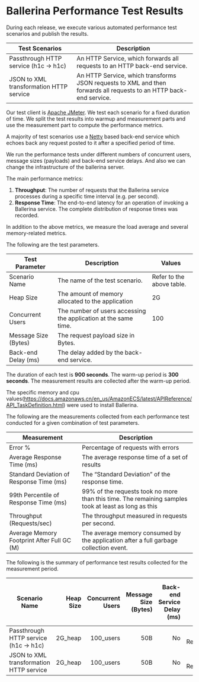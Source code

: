 # Ballerina Performance Test Results

During each release, we execute various automated performance test scenarios and publish the results.

| Test Scenarios | Description |
| --- | --- |
| Passthrough HTTP service (h1c -> h1c) | An HTTP Service, which forwards all requests to an HTTP back-end service. |
| JSON to XML transformation HTTP service | An HTTP Service, which transforms JSON requests to XML and then forwards all requests to an HTTP back-end service. |

Our test client is [Apache JMeter](https://jmeter.apache.org/index.html). We test each scenario for a fixed duration of
time. We split the test results into warmup and measurement parts and use the measurement part to compute the
performance metrics.

A majority of test scenarios use a [Netty](https://netty.io/) based back-end service which echoes back any request
posted to it after a specified period of time.

We run the performance tests under different numbers of concurrent users, message sizes (payloads) and back-end service
delays. And also we can change the infrastructure of the ballerina server.

The main performance metrics:

1. **Throughput**: The number of requests that the Ballerina service processes during a specific time interval (e.g. per second).
2. **Response Time**: The end-to-end latency for an operation of invoking a Ballerina service. The complete distribution of response times was recorded.

In addition to the above metrics, we measure the load average and several memory-related metrics.

The following are the test parameters.

| Test Parameter | Description | Values |
| --- | --- | --- |
| Scenario Name | The name of the test scenario. | Refer to the above table. |
| Heap Size | The amount of memory allocated to the application | 2G |
| Concurrent Users | The number of users accessing the application at the same time. | 100 |
| Message Size (Bytes) | The request payload size in Bytes. |  |
| Back-end Delay (ms) | The delay added by the back-end service. |  |

The duration of each test is **900 seconds**. The warm-up period is **300 seconds**.
The measurement results are collected after the warm-up period.

The specific memory and cpu values(https://docs.amazonaws.cn/en_us/AmazonECS/latest/APIReference/API_TaskDefinition.html) were used to install Ballerina.

The following are the measurements collected from each performance test conducted for a given combination of
test parameters.

| Measurement | Description |
| --- | --- |
| Error % | Percentage of requests with errors |
| Average Response Time (ms) | The average response time of a set of results |
| Standard Deviation of Response Time (ms) | The “Standard Deviation” of the response time. |
| 99th Percentile of Response Time (ms) | 99% of the requests took no more than this time. The remaining samples took at least as long as this |
| Throughput (Requests/sec) | The throughput measured in requests per second. |
| Average Memory Footprint After Full GC (M) | The average memory consumed by the application after a full garbage collection event. |

The following is the summary of performance test results collected for the measurement period.

|  Scenario Name | Heap Size | Concurrent Users | Message Size (Bytes) | Back-end Service Delay (ms) | Label | # Samples | Error Count | Error % | Throughput (Requests/sec) | Average Response Time (ms) | Average Users in the System | Standard Deviation of Response Time (ms) | Minimum Response Time (ms) | 75th Percentile of Response Time (ms) | 90th Percentile of Response Time (ms) | 95th Percentile of Response Time (ms) | 98th Percentile of Response Time (ms) | 99th Percentile of Response Time (ms) | 99.9th Percentile of Response Time (ms) | Received (KB/sec) | Sent (KB/sec) |
|---|---:|---:|---:|---:|---:|---:|---:|---:|---:|---:|---:|---:|---:|---:|---:|---:|---:|---:|---:|---:|---:|
|  Passthrough HTTP service (h1c -> h1c) | 2G_heap | 100_users | 50B | No | HTTP Request | 3817949 | 0 | 0 | 6363.93 | 15.66 | 99 | 3.8 | 1 | 18 | 21 | 23 | 25 | 26 | 29 | 1100.01 | 1441.83 |
|  JSON to XML transformation HTTP service | 2G_heap | 100_users | 50B | No | HTTP Request | 6000 | 6000 | 100 | 9.98 | 10016 | 99 | 0 | 10000 | 10047 | 10047 | 10047 | 10047 | 10047 | 10047 | 26.01 | 0 |
